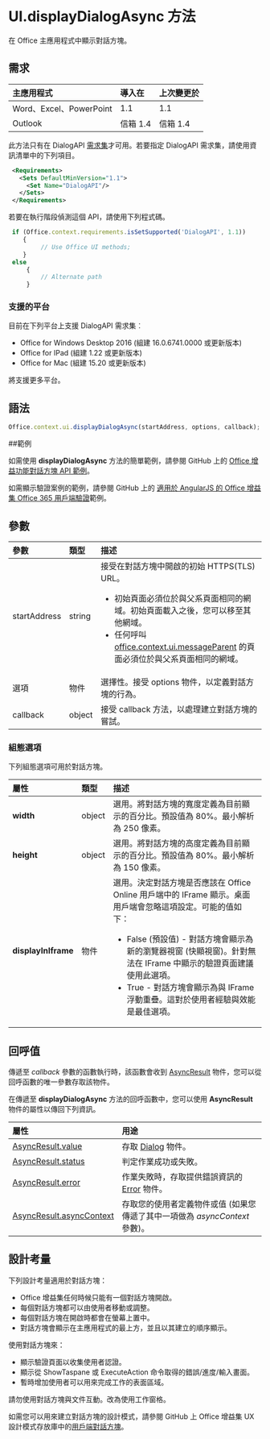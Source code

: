 # <a name="ui.displaydialogasync-method"></a>UI.displayDialogAsync 方法

在 Office 主應用程式中顯示對話方塊。 

## <a name="requirements"></a>需求

|主應用程式|導入在|上次變更於|
|:---------------|:--------|:----------|
|Word、Excel、PowerPoint|1.1|1.1|
|Outlook|信箱 1.4|信箱 1.4|

此方法只有在 DialogAPI [需求集](../../docs/overview/specify-office-hosts-and-api-requirements.md)才可用。若要指定 DialogAPI 需求集，請使用資訊清單中的下列項目。

```xml
 <Requirements> 
   <Sets DefaultMinVersion="1.1"> 
     <Set Name="DialogAPI"/> 
   </Sets> 
 </Requirements> 

```

若要在執行階段偵測這個 API，請使用下列程式碼。

```js
 if (Office.context.requirements.isSetSupported('DialogAPI', 1.1)) 
    {  
         // Use Office UI methods; 
    } 
 else 
     { 
         // Alternate path 
     } 
```



### <a name="supported-platforms"></a>支援的平台
目前在下列平台上支援 DialogAPI 需求集︰

  - Office for Windows Desktop 2016 (組建 16.0.6741.0000 或更新版本)
  - Office for IPad (組建 1.22 或更新版本)
  - Office for Mac (組建 15.20 或更新版本) 

將支援更多平台。 

## <a name="syntax"></a>語法

```js
Office.context.ui.displayDialogAsync(startAddress, options, callback);
```
##<a name="examples"></a>範例

如需使用 **displayDialogAsync** 方法的簡單範例，請參閱 GitHub 上的 [Office 增益功能對話方塊 API 範例](https://github.com/OfficeDev/Office-Add-in-Dialog-API-Simple-Example/)。

如需顯示驗證案例的範例，請參閱 GitHub 上的 [適用於 AngularJS 的 Office 增益集 Office 365 用戶端驗證](https://github.com/OfficeDev/Word-Add-in-AngularJS-Client-OAuth)範例。

 
## <a name="parameters"></a>參數

| 參數	    | 類型	   |描述|
|:---------------|:--------|:----------|
|startAddress|string|接受在對話方塊中開啟的初始 HTTPS(TLS) URL。 <ul><li>初始頁面必須位於與父系頁面相同的網域。初始頁面載入之後，您可以移至其他網域。</li><li>任何呼叫 [office.context.ui.messageParent](officeui.messageparent.md) 的頁面必須位於與父系頁面相同的網域。</li></ul>|
|選項|物件|選擇性。接受 options 物件，以定義對話方塊的行為。|
|callback|object|接受 callback 方法，以處理建立對話方塊的嘗試。|
    
### <a name="configuration-options"></a>組態選項
下列組態選項可用於對話方塊。


| 屬性     | 類型	   |描述|
|:---------------|:--------|:----------|
|**width**|object|選用。將對話方塊的寬度定義為目前顯示的百分比。預設值為 80%。最小解析為 250 像素。|
|**height**|object|選用。將對話方塊的高度定義為目前顯示的百分比。預設值為 80%。最小解析為 150 像素。|
|**displayInIframe**|物件|選用。決定對話方塊是否應該在 Office Online 用戶端中的 IFrame 顯示。桌面用戶端會忽略這項設定。可能的值如下：<ul><li>False (預設值) - 對話方塊會顯示為新的瀏覽器視窗 (快顯視窗)。針對無法在 IFrame 中顯示的驗證頁面建議使用此選項。 </li><li>True - 對話方塊會顯示為與 IFrame 浮動重疊。這對於使用者經驗與效能是最佳選項。</li>|


## <a name="callback-value"></a>回呼值
傳遞至 _callback_ 參數的函數執行時，該函數會收到 [AsyncResult](../../reference/shared/asyncresult.md) 物件，您可以從回呼函數的唯一參數存取該物件。

在傳遞至 **displayDialogAsync** 方法的回呼函數中，您可以使用 **AsyncResult** 物件的屬性以傳回下列資訊。



|**屬性**|**用途**|
|:-----|:-----|
|[AsyncResult.value](../../reference/shared/asyncresult.value.md)|存取 [Dialog](../../reference/shared/officeui.dialog.md) 物件。|
|[AsyncResult.status](../../reference/shared/asyncresult.status.md)|判定作業成功或失敗。|
|[AsyncResult.error](../../reference/shared/asyncresult.error.md)|作業失敗時，存取提供錯誤資訊的 [Error](../../reference/shared/error.md) 物件。|
|[AsyncResult.asyncContext](../../reference/shared/asyncresult.asynccontext.md)|存取您的使用者定義物件或值 (如果您傳遞了其中一項做為 _asyncContext_ 參數)。|


## <a name="design-considerations"></a>設計考量
下列設計考量適用於對話方塊：

- Office 增益集任何時候只能有一個對話方塊開啟。
- 每個對話方塊都可以由使用者移動或調整。
- 每個對話方塊在開啟時都會在螢幕上置中。
- 對話方塊會顯示在主應用程式的最上方，並且以其建立的順序顯示。

使用對話方塊來：

- 顯示驗證頁面以收集使用者認證。
- 顯示從 ShowTaspane 或 ExecuteAction 命令取得的錯誤/進度/輸入畫面。
- 暫時增加使用者可以用來完成工作的表面區域。

請勿使用對話方塊與文件互動。改為使用工作窗格。 

如需您可以用來建立對話方塊的設計模式，請參閱 GitHub 上 Office 增益集 UX 設計模式存放庫中的[用戶端對話方塊](https://github.com/OfficeDev/Office-Add-in-UX-Design-Patterns/blob/master/Patterns/Client_Dialog.md)。

